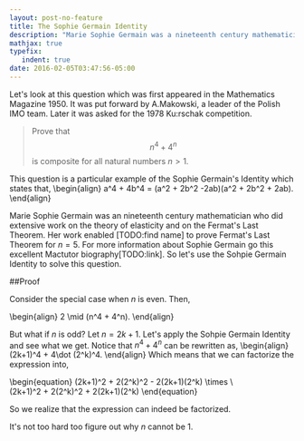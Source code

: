 ```yaml
---
layout: post-no-feature
title: The Sophie Germain Identity
description: "Marie Sophie Germain was a nineteenth century mathematician who did extensive work on the theory of elasticity and on Fermat's Last Theorem."
mathjax: true
typefix:
   indent: true
date: 2016-02-05T03:47:56-05:00
---
```


Let's look at this question which was first appeared in the Mathematics Magazine 1950. It was put forward
by A.Makowski, a leader of the Polish IMO team. Later it was asked for the 1978 Ku:rschak
competition. 
				

>Prove that $$n^4 + 4^n$$ is composite for all natural numbers $n>1$.
				
This question is a particular example of the Sophie Germain's Identity which states that,
\begin{align}
	a^4 + 4b^4 = (a^2 + 2b^2 -2ab)(a^2 + 2b^2 + 2ab).
\end{align}

Marie Sophie Germain was an nineteenth century mathematician who did extensive work on 
the theory of elasticity and on the Fermat's Last Theorem. Her work enabled [TODO:find name]
to prove Fermat's Last Theorem for $n= 5$. For more information about Sophie Germain go this excellent
Mactutor biography[TODO:link]. So let's use the Sohpie Germain Identity to solve this question.

##Proof

Consider the special case when $n$ is even. Then,

\begin{align}
	2 \mid (n^4 + 4^n).
\end{align}

But what if $n$ is odd? Let $n = 2k+1$. Let's apply the Sohpie Germain Identity and see what we get. Notice that $n^4 + 4^n$ can be rewritten as,
\begin{align}
	(2k+1)^4 + 4\dot (2^k)^4.
\end{align}
Which means that we can factorize the expression into,


\begin{equation}
(2k+1)^2 + 2(2^k)^2 - 2(2k+1)(2^k) \times \\\
(2k+1)^2 + 2(2^k)^2 + 2(2k+1)(2^k)
\end{equation}

So we realize that the expression can indeed be factorized.

It's not too hard too figure out why $n$ cannot be $1$.
				

